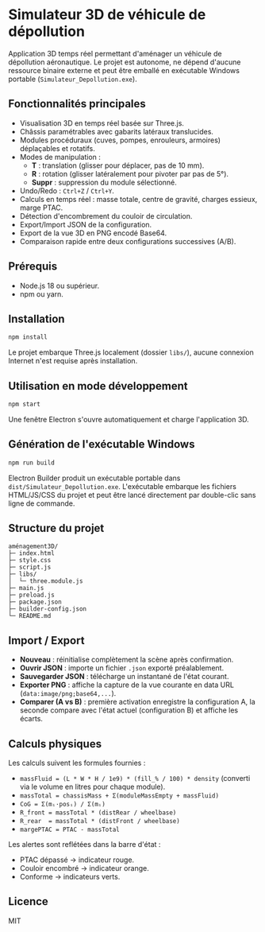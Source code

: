 # Simulateur 3D de véhicule de dépollution

Application 3D temps réel permettant d'aménager un véhicule de dépollution aéronautique. Le projet est autonome, ne dépend d'aucune ressource binaire externe et peut être emballé en exécutable Windows portable (`Simulateur_Depollution.exe`).

## Fonctionnalités principales

- Visualisation 3D en temps réel basée sur Three.js.
- Châssis paramétrables avec gabarits latéraux translucides.
- Modules procéduraux (cuves, pompes, enrouleurs, armoires) déplaçables et rotatifs.
- Modes de manipulation :
  - **T** : translation (glisser pour déplacer, pas de 10 mm).
  - **R** : rotation (glisser latéralement pour pivoter par pas de 5°).
  - **Suppr** : suppression du module sélectionné.
- Undo/Redo : `Ctrl+Z` / `Ctrl+Y`.
- Calculs en temps réel : masse totale, centre de gravité, charges essieux, marge PTAC.
- Détection d'encombrement du couloir de circulation.
- Export/Import JSON de la configuration.
- Export de la vue 3D en PNG encodé Base64.
- Comparaison rapide entre deux configurations successives (A/B).

## Prérequis

- Node.js 18 ou supérieur.
- npm ou yarn.

## Installation

```bash
npm install
```

Le projet embarque Three.js localement (dossier `libs/`), aucune connexion Internet n'est requise après installation.

## Utilisation en mode développement

```bash
npm start
```

Une fenêtre Electron s'ouvre automatiquement et charge l'application 3D.

## Génération de l'exécutable Windows

```bash
npm run build
```

Electron Builder produit un exécutable portable dans `dist/Simulateur_Depollution.exe`. L'exécutable embarque les fichiers HTML/JS/CSS du projet et peut être lancé directement par double-clic sans ligne de commande.

## Structure du projet

```
aménagement3D/
├─ index.html
├─ style.css
├─ script.js
├─ libs/
│  └─ three.module.js
├─ main.js
├─ preload.js
├─ package.json
├─ builder-config.json
└─ README.md
```

## Import / Export

- **Nouveau** : réinitialise complètement la scène après confirmation.
- **Ouvrir JSON** : importe un fichier `.json` exporté préalablement.
- **Sauvegarder JSON** : télécharge un instantané de l'état courant.
- **Exporter PNG** : affiche la capture de la vue courante en data URL (`data:image/png;base64,...`).
- **Comparer (A vs B)** : première activation enregistre la configuration A, la seconde compare avec l'état actuel (configuration B) et affiche les écarts.

## Calculs physiques

Les calculs suivent les formules fournies :

- `massFluid = (L * W * H / 1e9) * (fill_% / 100) * density` (converti via le volume en litres pour chaque module).
- `massTotal = chassisMass + Σ(moduleMassEmpty + massFluid)`
- `CoG = Σ(mᵢ·posᵢ) / Σ(mᵢ)`
- `R_front = massTotal * (distRear / wheelbase)`
- `R_rear  = massTotal * (distFront / wheelbase)`
- `margePTAC = PTAC - massTotal`

Les alertes sont reflétées dans la barre d'état :

- PTAC dépassé → indicateur rouge.
- Couloir encombré → indicateur orange.
- Conforme → indicateurs verts.

## Licence

MIT

